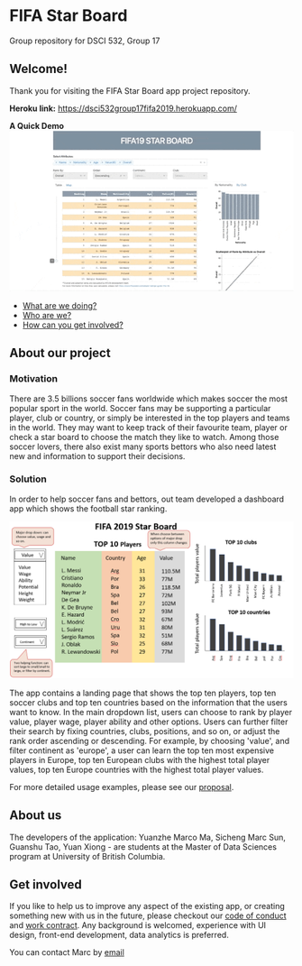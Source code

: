 # FIFA Star Board

Group repository for DSCI 532, Group 17

## Welcome!

Thank you for visiting the FIFA Star Board app project repository. 

**Heroku link:** https://dsci532group17fifa2019.herokuapp.com/ 

**A Quick Demo**
<img src="img/demo.gif" />

* [What are we doing?](#about-our-project)
* [Who are we?](#about-us)
* [How can you get involved?](#get-involved)


## About our project

### Motivation

There are 3.5 billions soccer fans worldwide which makes soccer the most popular sport in the world. Soccer fans may be supporting a particular player, club or country, or simply be interested in the top players and teams in the world. They may want to keep track of their favourite team, player or check a star board to choose the match they like to watch. Among those soccer lovers, there also exist many sports bettors who also need latest new and information to support their decisions.

### Solution

In order to help soccer fans and bettors, out team developed a dashboard app which shows the football star ranking.

![](img/dashboard_design.png)

The app contains a landing page that shows the top ten players, top ten soccer clubs and top ten countries based on the information that the users want to know. In the main dropdown list, users can choose to rank by player value, player wage, player ability and other options. Users can further filter their search by fixing countries, clubs, positions, and so on, or adjust the rank order ascending or descending. For example, by choosing 'value', and filter continent as 'europe', a user can learn the top ten most expensive players in Europe, top ten European clubs with the highest total player values, top ten Europe countries with the highest total player values.

For more detailed usage examples, please see our [proposal](https://github.com/mmyz88/DSCI532_Group17/blob/main/Proposal.md).

## About us

The developers of the application: Yuanzhe Marco Ma, Sicheng Marc Sun, Guanshu Tao, Yuan Xiong - are students at the Master of Data Sciences program at University of British Columbia.

## Get involved

If you like to help us to improve any aspect of the existing app, or creating something new with us in the future, please checkout our [code of conduct](https://github.com/UBC-MDS/DSCI532_Group17/blob/main/WORK_CONTRACT.md) and [work contract](https://github.com/UBC-MDS/DSCI532_Group17/blob/main/CODE_OF_CONDUCT.md). Any background is welcomed, experience with UI design, front-end development, data analytics is preferred.

You can contact Marc by [email](sun9703@student.ubc.ca)
